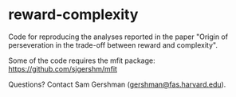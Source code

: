 reward-complexity
====

Code for reproducing the analyses reported in the paper "Origin of perseveration in the trade-off between reward and complexity".

Some of the code requires the mfit package: https://github.com/sjgershm/mfit

Questions? Contact Sam Gershman (gershman@fas.harvard.edu).